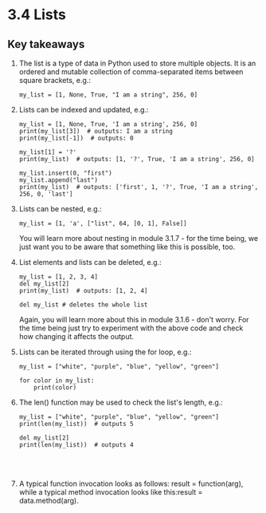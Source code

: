 # 3.4 Lists

## Key takeaways

1. The list is a type of data in Python used to store multiple objects. It is an ordered and mutable collection of
   comma-separated items between square brackets, e.g.:

    ```
   my_list = [1, None, True, "I am a string", 256, 0]
    ```

2. Lists can be indexed and updated, e.g.:

    ```
   my_list = [1, None, True, 'I am a string', 256, 0]
   print(my_list[3])  # outputs: I am a string
   print(my_list[-1])  # outputs: 0

   my_list[1] = '?'
   print(my_list)  # outputs: [1, '?', True, 'I am a string', 256, 0]

   my_list.insert(0, "first")
   my_list.append("last")
   print(my_list)  # outputs: ['first', 1, '?', True, 'I am a string', 256, 0, 'last']
    ```
3. Lists can be nested, e.g.:

   ```
   my_list = [1, 'a', ["list", 64, [0, 1], False]]
   ```

   You will learn more about nesting in module 3.1.7 - for the time being, we just want you to be aware that something
   like this is possible, too.

4. List elements and lists can be deleted, e.g.:

   ```
   my_list = [1, 2, 3, 4]
   del my_list[2]
   print(my_list)  # outputs: [1, 2, 4]

   del my_list # deletes the whole list
   ```

   Again, you will learn more about this in module 3.1.6 - don't worry. For the time being just try to experiment with
   the above code and check how changing it affects the output.

5. Lists can be iterated through using the for loop, e.g.:

   ```
   my_list = ["white", "purple", "blue", "yellow", "green"]

   for color in my_list:
       print(color)
   ```

6. The len() function may be used to check the list's length, e.g.:

   ```
   my_list = ["white", "purple", "blue", "yellow", "green"]
   print(len(my_list))  # outputs 5

   del my_list[2]
   print(len(my_list))  # outputs 4
   ```
   <br/>
   <br/>

7. A typical function invocation looks as follows: result = function(arg), while a typical method invocation looks like
   this:result = data.method(arg).
